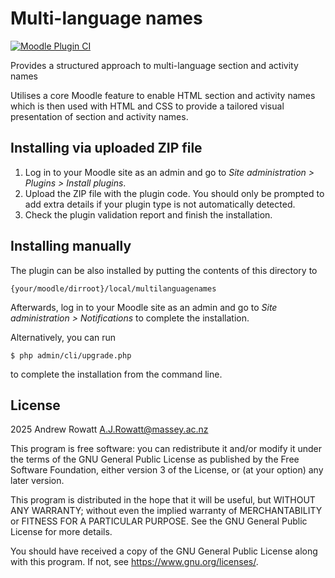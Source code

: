 # Multi-language names #
[![Moodle Plugin CI](https://github.com/andrewrowatt-masseyuni/moodle-local_multilanguagenames/actions/workflows/moodle-ci.yml/badge.svg)](https://github.com/andrewrowatt-masseyuni/moodle-local_multilanguagenames/actions/workflows/moodle-ci.yml)

Provides a structured approach to multi-language section and activity names

Utilises a core Moodle feature to enable HTML section and activity names
which is then used with HTML and CSS to provide a tailored visual presentation
of section and activity names.

## Installing via uploaded ZIP file ##

1. Log in to your Moodle site as an admin and go to _Site administration >
   Plugins > Install plugins_.
2. Upload the ZIP file with the plugin code. You should only be prompted to add
   extra details if your plugin type is not automatically detected.
3. Check the plugin validation report and finish the installation.

## Installing manually ##

The plugin can be also installed by putting the contents of this directory to

    {your/moodle/dirroot}/local/multilanguagenames

Afterwards, log in to your Moodle site as an admin and go to _Site administration >
Notifications_ to complete the installation.

Alternatively, you can run

    $ php admin/cli/upgrade.php

to complete the installation from the command line.

## License ##

2025 Andrew Rowatt <A.J.Rowatt@massey.ac.nz>

This program is free software: you can redistribute it and/or modify it under
the terms of the GNU General Public License as published by the Free Software
Foundation, either version 3 of the License, or (at your option) any later
version.

This program is distributed in the hope that it will be useful, but WITHOUT ANY
WARRANTY; without even the implied warranty of MERCHANTABILITY or FITNESS FOR A
PARTICULAR PURPOSE.  See the GNU General Public License for more details.

You should have received a copy of the GNU General Public License along with
this program.  If not, see <https://www.gnu.org/licenses/>.
